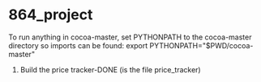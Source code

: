 # 864_project

To run anything in cocoa-master, set PYTHONPATH to the cocoa-master directory so imports can be found: export PYTHONPATH="$PWD/cocoa-master"

1. Build the price tracker-DONE (is the file price_tracker)